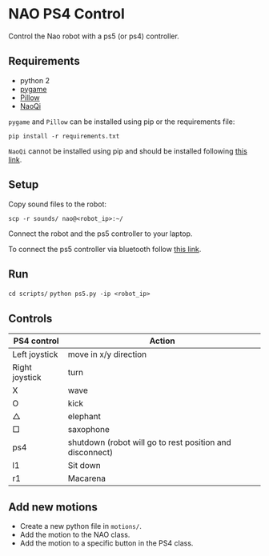 # NAO PS4 Control
Control the Nao robot with a ps5 (or ps4) controller.

## Requirements
- python 2
- [pygame](https://www.pygame.org/news)
- [Pillow](https://pypi.org/project/Pillow/)
- [NaoQi](http://doc.aldebaran.com/2-4/dev/python/install_guide.html)

`pygame` and `Pillow` can be installed using pip or the requirements file:

`pip install -r requirements.txt`

`NaoQi` cannot be installed using pip and should be installed following [this link](http://doc.aldebaran.com/2-4/dev/python/install_guide.html).

## Setup
Copy sound files to the robot:

`scp -r sounds/ nao@<robot_ip>:~/`

Connect the robot and the ps5 controller to your laptop.

To connect the ps5 controller via bluetooth follow [this link](http://ros-developer.com/2017/12/14/ps4-controller-bluetooth-ubuntu/).

## Run
`cd scripts/`
`python ps5.py -ip <robot_ip>`

## Controls
| PS4 control    | Action |
|---             |--- |
| Left joystick  | move in x/y direction |
| Right joystick | turn |
| X              | wave |
| O              | kick |
| △              | elephant |
| □              | saxophone |
| ps4            | shutdown (robot will go to rest position and disconnect) |
| l1             | Sit down |
| r1             | Macarena |

## Add new motions
- Create a new python file in `motions/`.
- Add the motion to the NAO class.
- Add the motion to a specific button in the PS4 class.
